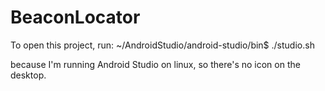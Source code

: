 # BeaconLocator

To open this project, run:
~/AndroidStudio/android-studio/bin$ ./studio.sh

because I'm running Android Studio on linux, so there's no icon on the desktop.

